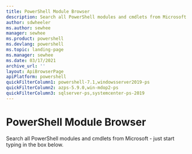 ```yaml
---
title: PowerShell Module Browser
description: Search all PowerShell modules and cmdlets from Microsoft
author: sdwheeler
ms.author: sewhee
manager: sewhee
ms.product: powershell
ms.devlang: powershell
ms.topic: landing-page
ms.manager: sewhee
ms.date: 03/17/2021
archive_url: ''
layout: ApiBrowserPage
apiPlatform: powershell
quickFilterColumn1: powershell-7.1,windowsserver2019-ps
quickFilterColumn2: azps-5.9.0,win-mdop2-ps
quickFilterColumn3: sqlserver-ps,systemcenter-ps-2019
---
```


# PowerShell Module Browser

Search all PowerShell modules and cmdlets from Microsoft - just start typing in the box below.
